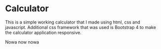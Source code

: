 # Calculator

This is a simple working calculator that I made using html, css and javascript.
Additional css framework that was used is Bootstrap 4 to make the calculator application responsive.

Nowa now nowa